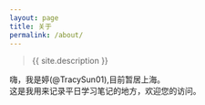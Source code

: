 ```yaml
---
layout: page
title: 关于
permalink: /about/
---
```


>{{ site.description }}  

嗨，我是婷(@TracySun01),目前暂居上海。  
这是我用来记录平日学习笔记的地方，欢迎您的访问。